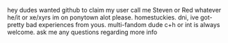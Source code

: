hey dudes
wanted github to claim my user
call me Steven or Red whatever
he/it or xe/xyrs
im on ponytown alot
please. homestuckies. dni, ive got-
pretty bad experiences from yous.
multi-fandom dude
c+h or int is always welcome.
ask me any questions regarding more info

<!---
MURDERGUTS/MURDERGUTS is a ✨ special ✨ repository because its `README.md` (this file) appears on your GitHub profile.
You can click the Preview link to take a look at your changes.
--->
